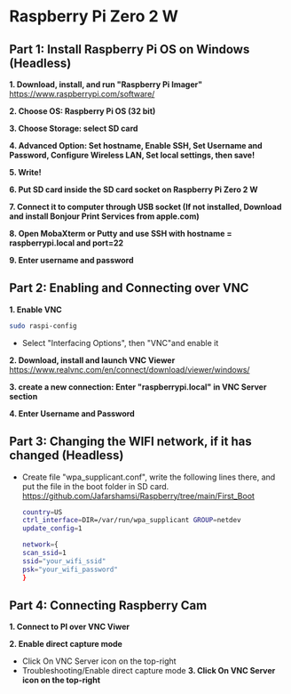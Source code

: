 # Raspberry Pi Zero 2 W

## Part 1: Install Raspberry Pi OS on Windows (Headless)
**1. Download, install, and run "Raspberry Pi Imager"**
https://www.raspberrypi.com/software/

**2. Choose OS: Raspberry Pi OS (32 bit)**

**3. Choose Storage: select SD card**

**4. Advanced Option: Set hostname, Enable SSH, Set Username and Password, Configure Wireless LAN, Set local settings, then save!**

**5. Write!**

**6. Put SD card inside the SD card socket on Raspberry Pi Zero 2 W**

**7. Connect it to computer through USB socket (If not installed, Download and install Bonjour Print Services from apple.com)**

**8. Open MobaXterm or Putty and use SSH with hostname = raspberrypi.local and port=22**

**9. Enter username and password**

## Part 2: Enabling and Connecting over VNC

**1. Enable VNC**
   ```sh
   sudo raspi-config
   ```
   * Select "Interfacing Options", then "VNC"and enable it

 **2. Download, install and launch VNC Viewer**
 https://www.realvnc.com/en/connect/download/viewer/windows/
 
 **3. create a new connection: Enter "raspberrypi.local" in VNC Server section**
 
 **4. Enter Username and Password**
 
## Part 3: Changing the WIFI network, if it has changed (Headless)
* Create file "wpa_supplicant.conf", write the following lines there, and put the file in the boot folder in SD card. https://github.com/Jafarshamsi/Raspberry/tree/main/First_Boot
   ```sh
   country=US
   ctrl_interface=DIR=/var/run/wpa_supplicant GROUP=netdev
   update_config=1

   network={
   scan_ssid=1
   ssid="your_wifi_ssid"
   psk="your_wifi_password"
   }
   ```

## Part 4: Connecting Raspberry Cam
**1. Connect to PI over VNC Viwer**

**2. Enable direct capture mode**
* Click On VNC Server icon on the top-right
* Troubleshooting/Enable direct capture mode
**3. Click On VNC Server icon on the top-right**

